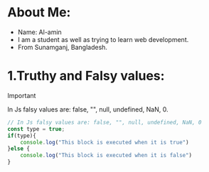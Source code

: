 # About Me: 
- Name: Al-amin
- I am a student as well as trying to learn web development.
- From Sunamganj, Bangladesh.

# 1.Truthy and Falsy values:

 > [!IMPORTANT]
 > In Js falsy values are: false, "", null, undefined, NaN, 0.

```js
// In Js falsy values are: false, "", null, undefined, NaN, 0
const type = true;
if(type){
    console.log("This block is executed when it is true")
}else {
    console.log("This block is executed when it is false")
}
```
